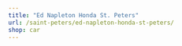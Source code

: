 ```yaml
---
title: "Ed Napleton Honda St. Peters"
url: /saint-peters/ed-napleton-honda-st-peters/
shop: car
---
```

